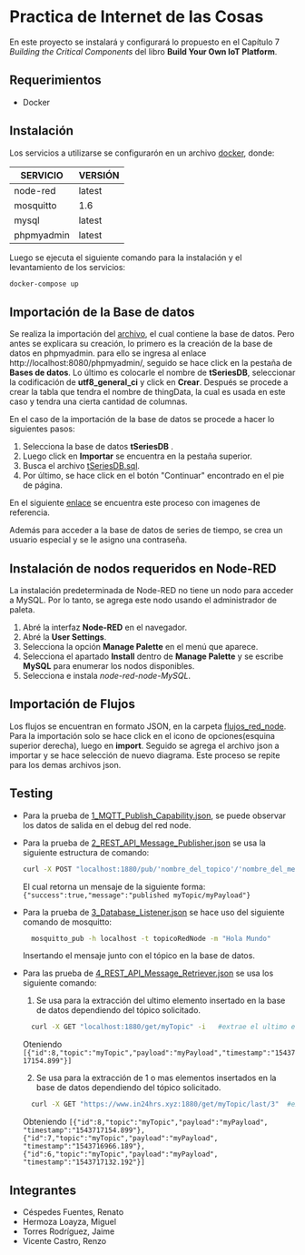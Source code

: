 # Practica de Internet de las Cosas
En este proyecto se instalará y configurará lo propuesto en el Capítulo 7 *Building the Critical Components* del libro **Build Your Own IoT Platform**.
## Requerimientos
- Docker

## Instalación

Los servicios a utilizarse se configurarón en un archivo [docker](docker-compose.yml), donde:

| SERVICIO| VERSIÓN|
| ----- | ---- |
| node-red | latest|
| mosquitto| 1.6|
| mysql| latest|
| phpmyadmin| latest|

Luego se ejecuta el siguiente comando para la instalación y el levantamiento de los servicios:
```bash
docker-compose up
```

## Importación de la Base de datos
Se realiza la importación del [archivo](base_de_datos/tSeriesDB.sql), el cual contiene la base de datos. Pero antes se explicara su creación, lo primero es la creación de la base de datos en phpmyadmin. para ello se ingresa al enlace http://localhost:8080/phpmyadmin/, seguido se hace click en la pestaña de **Bases de datos**. Lo último es colocarle el nombre de **tSeriesDB**, seleccionar la codificación de **utf8_general_ci** y click en **Crear**. Después se procede a crear la tabla que tendra el nombre de thingData, la cual es usada en este caso y tendra una cierta cantidad de columnas.

En el caso de la importación de la base de datos se procede a hacer lo siguientes pasos:
1. Selecciona la base de datos **tSeriesDB** .
2. Luego click en **Importar** se encuentra en la pestaña superior.
3. Busca el archivo [tSeriesDB.sql](base_de_datos/tSeriesDB.sql).
4. Por último, se hace click en el botón "Continuar" encontrado en el pie de página.

En el siguiente [enlace](https://help.wnpower.com/hc/es/articles/360043459551-Importar-tu-base-de-datos-MySQL-desde-un-archivo-SQL-en-phpMyAdmin) se encuentra este proceso con imagenes de referencia.

Además para acceder a la base de datos de series de tiempo, se crea un usuario especial y se le asigno una contraseña.

## Instalación de nodos requeridos en Node-RED

La instalación predeterminada de Node-RED no tiene un nodo para acceder a MySQL. Por lo tanto, se agrega este nodo usando el administrador de paleta.

1. Abré la interfaz **Node-RED** en el navegador.
2. Abré la **User Settings**.
3. Selecciona la opción **Manage Palette** en el menú que aparece. 
4. Selecciona el apartado **Install** dentro de **Manage Palette** y se escribe **MySQL** para enumerar los nodos disponibles. 
5. Selecciona e instala *node-red-node-MySQL*.

## Importación de Flujos
Los flujos se encuentran en  formato JSON, en la carpeta [flujos_red_node](flujos_red_node).
Para la importación solo se hace click en el icono de opciones(esquina superior derecha), luego en **import**. Seguido se agrega el archivo json a importar y se hace selección de nuevo diagrama. Este proceso se repite para los demas archivos json.

## Testing
* Para la prueba de [1_MQTT_Publish_Capability.json](flujos_red_node/1_MQTT_Publish_Capability.json), se puede observar los datos de salida en el debug del red node.

* Para la prueba de [2_REST_API_Message_Publisher.json](flujos_red_node/2_REST_API_Message_Publisher.json) se usa la siguiente estructura de comando:

  ```bash
  curl -X POST "localhost:1880/pub/'nombre_del_topico'/'nombre_del_metodo_payload'" -i
  ```

  El cual retorna un mensaje de la siguiente forma:
  ```{"success":true,"message":"published myTopic/myPayload"} ```

* Para la prueba de [3_Database_Listener.json](flujos_red_node/3_Database_Listener.json) se hace uso del siguiente comando de mosquitto:

  ```bash
    mosquitto_pub -h localhost -t topicoRedNode -m "Hola Mundo"
  ```
  Insertando el mensaje junto con el tópico en la base de datos.

* Para las prueba de [4_REST_API_Message_Retriever.json](flujos_red_node/4_REST_API_Message_Retriever.json) se usa los siguiente comando:

    1. Se usa para la extracción del ultimo elemento insertado en la base de datos dependiendo del tópico solicitado.

    ```bash
      curl -X GET "localhost:1880/get/myTopic" -i   #extrae el ultimo elemento insertado del tópico mytopic
    ```

    Oteniendo ```[{"id":8,"topic":"myTopic","payload":"myPayload","timestamp":"1543717154.899"}]```

    2. Se usa para la extracción de 1 o mas elementos insertados en la base de datos dependiendo del tópico solicitado.

    ```bash
      curl -X GET "https://www.in24hrs.xyz:1880/get/myTopic/last/3"  #extrae los 3 ultimos elementos insertados del tópico mytopic
    ```
    Obteniendo ```[{"id":8,"topic":"myTopic","payload":"myPayload", "timestamp":"1543717154.899"}, {"id":7,"topic":"myTopic","payload":"myPayload",
    "timestamp":"1543716966.189"}, {"id":6,"topic":"myTopic","payload":"myPayload", "timestamp":"1543717132.192"}] ```

## Integrantes

- Céspedes Fuentes, Renato
- Hermoza Loayza, Miguel
- Torres Rodríguez, Jaime
- Vicente Castro, Renzo

